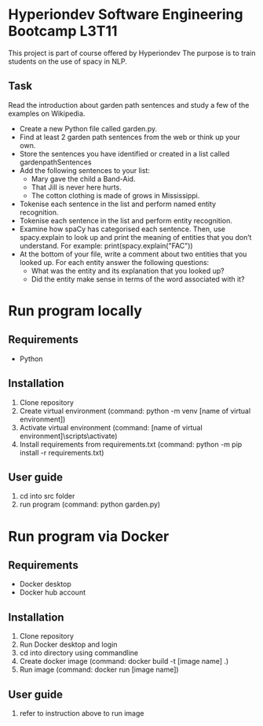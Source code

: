 # Hyperiondev Software Engineering Bootcamp L3T11 
This project is part of course offered by Hyperiondev
The purpose is to train students on the use of spacy in NLP.

## Task
Read the introduction about garden path sentences and study a few of
the examples on Wikipedia.
* Create a new Python file called garden.py.
* Find at least 2 garden path sentences from the web or think up your own.
* Store the sentences you have identified or created in a list called gardenpathSentences
* Add the following sentences to your list:
    * Mary gave the child a Band-Aid.
    * That Jill is never here hurts.
    * The cotton clothing is made of grows in Mississippi.
* Tokenise each sentence in the list and perform named entity recognition.
* Tokenise each sentence in the list and perform entity recognition.
* Examine how spaCy has categorised each sentence. Then, use spacy.explain to look up and print the meaning of entities that you don’t understand. For example: print(spacy.explain("FAC"))
* At the bottom of your file, write a comment about two entities that you looked up. For each entity answer the following questions:
    * What was the entity and its explanation that you looked up?
    * Did the entity make sense in terms of the word associated with it?

# Run program locally
## Requirements
* Python

## Installation
1. Clone repository
2. Create virtual environment (command: python -m venv [name of virtual environment])
3. Activate virtual environment (command: [name of virtual environment]\scripts\activate)
4. Install requirements from requirements.txt (command: python -m pip install -r requirements.txt)

## User guide
1. cd into src folder
2. run program (command: python garden.py)

# Run program via Docker
## Requirements
* Docker desktop
* Docker hub account

## Installation
1. Clone repository
2. Run Docker desktop and login
3. cd into directory using commandline
4. Create docker image (command: docker build -t [image name] .)
5. Run image (command: docker run [image name])

## User guide
1. refer to instruction above to run image